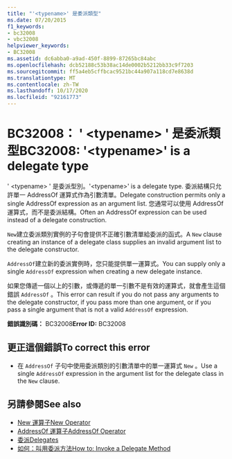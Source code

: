 ```yaml
---
title: "'<typename>' 是委派類型"
ms.date: 07/20/2015
f1_keywords:
- bc32008
- vbc32008
helpviewer_keywords:
- BC32008
ms.assetid: dc6abba0-a9ad-450f-8899-87265bc84abc
ms.openlocfilehash: dcb52188c53b38ac14de0002b5212bb33c9f7203
ms.sourcegitcommit: ff5a4eb5cffbcac9521bc44a907a118cd7e8638d
ms.translationtype: MT
ms.contentlocale: zh-TW
ms.lasthandoff: 10/17/2020
ms.locfileid: "92161773"
---
```

# <a name="bc32008-typename-is-a-delegate-type"></a><span data-ttu-id="2d625-102">BC32008： ' \<typename> ' 是委派類型</span><span class="sxs-lookup"><span data-stu-id="2d625-102">BC32008: '\<typename>' is a delegate type</span></span>

<span data-ttu-id="2d625-103">' \<typename> ' 是委派型別。</span><span class="sxs-lookup"><span data-stu-id="2d625-103">'\<typename>' is a delegate type.</span></span> <span data-ttu-id="2d625-104">委派結構只允許單一 AddressOf 運算式作為引數清單。</span><span class="sxs-lookup"><span data-stu-id="2d625-104">Delegate construction permits only a single AddressOf expression as an argument list.</span></span> <span data-ttu-id="2d625-105">您通常可以使用 AddressOf 運算式，而不是委派結構。</span><span class="sxs-lookup"><span data-stu-id="2d625-105">Often an AddressOf expression can be used instead of a delegate construction.</span></span>

 <span data-ttu-id="2d625-106">`New`建立委派類別實例的子句會提供不正確引數清單給委派的函式。</span><span class="sxs-lookup"><span data-stu-id="2d625-106">A `New` clause creating an instance of a delegate class supplies an invalid argument list to the delegate constructor.</span></span>

 <span data-ttu-id="2d625-107">`AddressOf`建立新的委派實例時，您只能提供單一運算式。</span><span class="sxs-lookup"><span data-stu-id="2d625-107">You can supply only a single `AddressOf` expression when creating a new delegate instance.</span></span>

 <span data-ttu-id="2d625-108">如果您傳遞一個以上的引數，或傳遞的單一引數不是有效的運算式，就會產生這個錯誤 `AddressOf` 。</span><span class="sxs-lookup"><span data-stu-id="2d625-108">This error can result if you do not pass any arguments to the delegate constructor, if you pass more than one argument, or if you pass a single argument that is not a valid `AddressOf` expression.</span></span>

 <span data-ttu-id="2d625-109">**錯誤識別碼：** BC32008</span><span class="sxs-lookup"><span data-stu-id="2d625-109">**Error ID:** BC32008</span></span>

## <a name="to-correct-this-error"></a><span data-ttu-id="2d625-110">更正這個錯誤</span><span class="sxs-lookup"><span data-stu-id="2d625-110">To correct this error</span></span>

- <span data-ttu-id="2d625-111">在 `AddressOf` 子句中使用委派類別的引數清單中的單一運算式 `New` 。</span><span class="sxs-lookup"><span data-stu-id="2d625-111">Use a single `AddressOf` expression in the argument list for the delegate class in the `New` clause.</span></span>

## <a name="see-also"></a><span data-ttu-id="2d625-112">另請參閱</span><span class="sxs-lookup"><span data-stu-id="2d625-112">See also</span></span>

- [<span data-ttu-id="2d625-113">New 運算子</span><span class="sxs-lookup"><span data-stu-id="2d625-113">New Operator</span></span>](../operators/new-operator.md)
- [<span data-ttu-id="2d625-114">AddressOf 運算子</span><span class="sxs-lookup"><span data-stu-id="2d625-114">AddressOf Operator</span></span>](../operators/addressof-operator.md)
- [<span data-ttu-id="2d625-115">委派</span><span class="sxs-lookup"><span data-stu-id="2d625-115">Delegates</span></span>](../../programming-guide/language-features/delegates/index.md)
- [<span data-ttu-id="2d625-116">如何：叫用委派方法</span><span class="sxs-lookup"><span data-stu-id="2d625-116">How to: Invoke a Delegate Method</span></span>](../../programming-guide/language-features/delegates/how-to-invoke-a-delegate-method.md)
